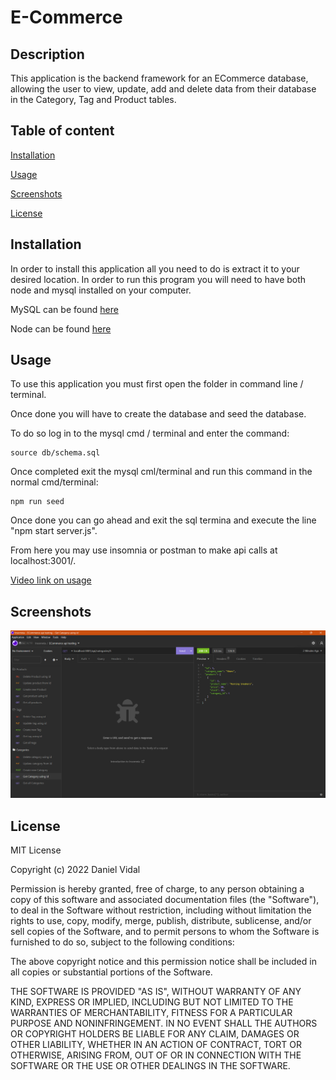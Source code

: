 # E-Commerce


## Description

This application is the backend framework for an ECommerce database, allowing the user to view, update, add and delete data from their database in the Category, Tag and Product tables.


## Table of content
[Installation](#installation)

[Usage](#usage)

[Screenshots](#screenshots)

[License](#license)


## Installation
In order to install this application all you need to do is extract it to your desired location. In order to run this program you will need to have both node and mysql installed on your computer.

MySQL can be found [here](https://dev.mysql.com/downloads/mysql/)

Node can be found [here](https://nodejs.org/en/download/)

## Usage

To use this application you must first open the folder in command line / terminal.

Once done you will have to create the database and seed the database. 

To do so log in to the mysql cmd / terminal and enter the command:
    
    source db/schema.sql

Once completed exit the mysql cml/terminal and run this command in the normal cmd/terminal:

    npm run seed

Once done you can go ahead and exit the sql termina and execute the line "npm start server.js".

From here you may use insomnia or postman to make api calls at localhost:3001/.
 
[Video link on usage](https://drive.google.com/file/d/1HOiZSEFD9c2iU9eU91zbIMG6TE4PPqAy/view)


## Screenshots
![Ecommerce Screenshot](./assets/images/ECommerce-screenshot.png)

## License
MIT License

Copyright (c) 2022 Daniel Vidal

Permission is hereby granted, free of charge, to any person obtaining a copy
of this software and associated documentation files (the "Software"), to deal
in the Software without restriction, including without limitation the rights
to use, copy, modify, merge, publish, distribute, sublicense, and/or sell
copies of the Software, and to permit persons to whom the Software is
furnished to do so, subject to the following conditions:

The above copyright notice and this permission notice shall be included in all
copies or substantial portions of the Software.

THE SOFTWARE IS PROVIDED "AS IS", WITHOUT WARRANTY OF ANY KIND, EXPRESS OR
IMPLIED, INCLUDING BUT NOT LIMITED TO THE WARRANTIES OF MERCHANTABILITY,
FITNESS FOR A PARTICULAR PURPOSE AND NONINFRINGEMENT. IN NO EVENT SHALL THE
AUTHORS OR COPYRIGHT HOLDERS BE LIABLE FOR ANY CLAIM, DAMAGES OR OTHER
LIABILITY, WHETHER IN AN ACTION OF CONTRACT, TORT OR OTHERWISE, ARISING FROM,
OUT OF OR IN CONNECTION WITH THE SOFTWARE OR THE USE OR OTHER DEALINGS IN THE
SOFTWARE.
